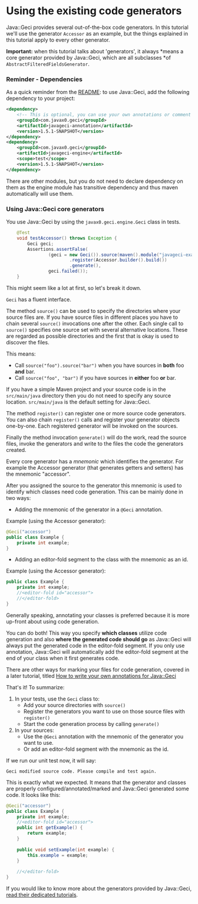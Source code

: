 # Using the existing code generators

Java::Geci provides several out-of-the-box code generators. In this
tutorial we'll use the generator `Accessor` as an example, but the
things explained in this tutorial apply to every other generator.

**Important:** when this tutorial talks about 'generators', it always
*means a core generator provided by Java::Geci, which are all subclasses
*of `AbstractFilteredFieldsGenerator`.

### Reminder - Dependencies

As a quick reminder from the [README](README.md):
to use Java::Geci, add the following dependency to your project:
 ```xml
 <dependency>
     <!-- This is optional, you can use your own annotations or comment config -->
     <groupId>com.javax0.geci</groupId>
     <artifactId>javageci-annotation</artifactId>
     <version>1.5.1-SNAPSHOT</version>
 </dependency>
 <dependency>
     <groupId>com.javax0.geci</groupId>
     <artifactId>javageci-engine</artifactId>
     <scope>test</scope>
     <version>1.5.1-SNAPSHOT</version>
 </dependency>
 ```
There are other modules, but you do not need to declare dependency on
them as the engine module has transitive dependency and thus maven
automatically will use them.

### Using Java::Geci core generators

You use Java::Geci by using the `javax0.geci.engine.Geci` class in tests.

<!-- snip TestAccessor -->
```java
    @Test
    void testAccessor() throws Exception {
        Geci geci;
        Assertions.assertFalse(
                (geci = new Geci()).source(maven().module("javageci-examples").mainSource())
                        .register(Accessor.builder().build())
                        .generate(),
                geci.failed());
    }
```

This might seem like a lot at first, so let's break it down.

`Geci` has a fluent interface.

The method `source()` can be used to specify the directories where your
source files are. If you have source files in different places you have
to chain several `source()` invocations one after the other. Each single
call to `source()` specifies one source set with several alternative
locations. These are regarded as possible directories and the first that
is okay is used to discover the files.

This means:

* Call `source("foo").source("bar")` when you have sources in **both**
  foo **and** bar. 
* Call `source("foo", "bar")` if you have sources in **either** foo
  **or** bar.

If you have a simple Maven project and your source code is in the 
`src/main/java` directory then you do not need to specify any source
location. `src/main/java` is the default setting for Java::Geci.

The method `register()` can register one or more source code generators.
You can also chain `register()` calls and register your generator
objects one-by-one. Each registered generator will be invoked on the
sources.

Finally the method invocation `generate()` will do the work, read the
source files, invoke the generators and write to the files the code the
generators created.

Every core generator has a *mnemonic* which identifies the generator.
For example the Accessor generator (that generates getters and setters)
has the mnemonic "accessor".

After you assigned the source to the generator this mnemonic is used to
identify which classes need code generation. This can be mainly done in
two ways:

* Adding the mnemonic of the generator in a `@Geci` annotation.

Example (using the Accessor generator):

```java
@Geci("accessor")
public class Example {
    private int example;
}
```

* Adding an editor-fold segment to the class with the mnemonic as an id.

Example (using the Accessor generator):

```java
public class Example {
    private int example;
    //<editor-fold id="accessor">
    //</editor-fold>
}
```

Generally speaking, annotating your classes is preferred because it is
more up-front about using code generation.

You can do both! This way you specify **which classes** utilize code
generation and also **where the generated code should go** as Java::Geci
will always put the generated code in the editor-fold segment. If you
only use annotation, Java::Geci will automatically add the editor-fold
segment at the end of your class when it first generates code.

There are other ways for marking your files for code generation, covered
in a later tutorial, titled [How to write your own annotations for
Java::Geci](ANNOTATIONS.md)

That's it! To summarize:

1. In your tests, use the `Geci` class to: <br/>
    - Add your source directories with `source()`
    - Register the generators you want to use on those source files with
      `register()`
    - Start the code generation process by calling `generate()`
2. In your sources: <br/>
    - Use the `@Geci` annotation with the mnemonic of the generator you
      want to use.
    - Or add an editor-fold segment with the mnemonic as the id.

If we run our unit test now, it will say:

    Geci modified source code. Please compile and test again.

This is exactly what we expected. It means that the generator and
classes are properly configured/annotated/marked and Java::Geci
generated some code. It looks like this:

```java
@Geci("accessor")
public class Example {
    private int example;
    //<editor-fold id="accessor">
    public int getExample() {
        return example;
    }
    
    public void setExample(int example) {
        this.example = example;
    }
    
    //</editor-fold>
}
```

If you would like to know more about the generators provided by
Java::Geci, [read their dedicated tutorials](GENERATORS.md).

